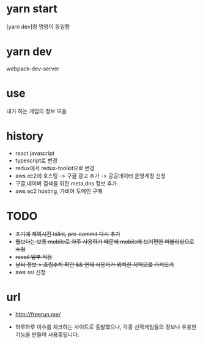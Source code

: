 # yarn start
[yarn dev]랑 명령어 동일함

# yarn dev
webpack-dev-server


# use 
내가 하는 게임의 정보 모음

# history
- react javascript
- typescript로 변경
- redux에서 redux-toolkit으로 변경
- aws ec2에 호스팅 -> 구글 광고 추가 -> 공공데이터 운영계정 신청
- 구글,네이버 검색을 위한 meta,dns 정보 추가
- aws ec2 hosting, 가비아 도메인 구매

# TODO
- ~~초기에 제외시킨 tslint, pre-commit 다시 추가~~
- ~~웹보다는 보통 mobile로 자주 사용하기 때문에 mobile에 보기편한 퍼블리싱으로 수정~~
- ~~recoil 일부 적용~~
- ~~날씨 정보 > 흐림수치 확인 && 현재 사용자가 위치한 지역으로 가져오기~~
- aws ssl 신청

# url
- http://freerun.me/

- 하루하루 이슈를 체크하는 사이트로 출발했으나,
  각종 신작게임들의 정보나 유용한 기능을 만들어 사용중입니다.
